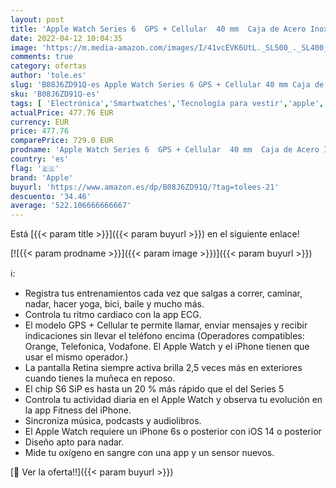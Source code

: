 ```yaml
---
layout: post
title: 'Apple Watch Series 6  GPS + Cellular  40 mm  Caja de Acero Inoxidable en Grafito - Correa Deportiva Negra'
date: 2022-04-12 10:04:35
image: 'https://m.media-amazon.com/images/I/41vcEVK6UtL._SL500_._SL400_.jpg'
comments: true
category: ofertas
author: 'tole.es'
slug: 'B08J6ZD91Q-es Apple Watch Series 6 GPS + Cellular 40 mm Caja de Acero...'
sku: 'B08J6ZD91Q-es'
tags: [ 'Electrónica','Smartwatches','Tecnología para vestir','apple', ]
actualPrice: 477.76 EUR
currency: EUR
price: 477.76
comparePrice: 729.0 EUR
prodname: 'Apple Watch Series 6  GPS + Cellular  40 mm  Caja de Acero Inoxidable en Grafito - Correa Deportiva Negra'
country: 'es'
flag: '🇪🇸'
brand: 'Apple'
buyurl: 'https://www.amazon.es/dp/B08J6ZD91Q/?tag=tolees-21'
descuento: '34.46'
average: '522.106666666667'
---
```


Está [{{< param title >}}]({{< param buyurl >}}) en el siguiente enlace!

[![{{< param prodname >}}]({{< param image >}})]({{< param buyurl >}})

ℹ️:

- Registra tus entrenamientos cada vez que salgas a correr, caminar, nadar, hacer yoga, bici, baile y mucho más.
- Controla tu ritmo cardiaco con la app ECG.
- El modelo GPS + Cellular te permite llamar, enviar mensajes y recibir indicaciones sin llevar el teléfono encima (Operadores compatibles: Orange, Telefonica, Vodafone. El Apple Watch y el iPhone tienen que usar el mismo operador.)
- La pantalla Retina siempre activa brilla 2,5 veces más en exteriores cuando tienes la muñeca en reposo.
- El chip S6 SiP es hasta un 20 % más rápido que el del Series 5
- Controla tu actividad diaria en el Apple Watch y observa tu evolución en la app Fitness del iPhone.
- Sincroniza música, podcasts y audiolibros.
- El Apple Watch requiere un iPhone 6s o posterior con iOS 14 o posterior
- Diseño apto para nadar.
- Mide tu oxígeno en sangre con una app y un sensor nuevos.

[🛒 Ver la oferta!!]({{< param buyurl >}})
